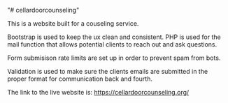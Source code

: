 "# cellardoorcounseling"

This is a website built for a couseling service.

Bootstrap is used to keep the ux clean and consistent. PHP is used for the mail function that allows potential clients to reach out and ask questions.

Form submisison rate limits are set up in order to prevent spam from bots.

Validation is used to make sure the clients emails are submitted in the proper format for communication back and fourth.

The link to the live website is: https://cellardoorcounseling.org/
